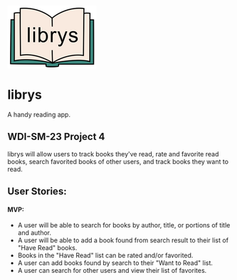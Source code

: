 <img src="client/images/sm_open_book_icon.png" style="width: 200px;"/>

# librys
A handy reading app.


## WDI-SM-23 Project 4

librys will allow users to track books they've read, rate and favorite read books, search favorited books of other users, and track books they want to read.


## User Stories:
#### MVP:
* A user will be able to search for books by author, title, or portions of title and author.
* A user will be able to add a book found from search result to their list of "Have Read" books.
* Books in the "Have Read" list can be rated and/or favorited.
* A user can add books found by search to their "Want to Read" list.
* A user can search for other users and view their list of favorites.
